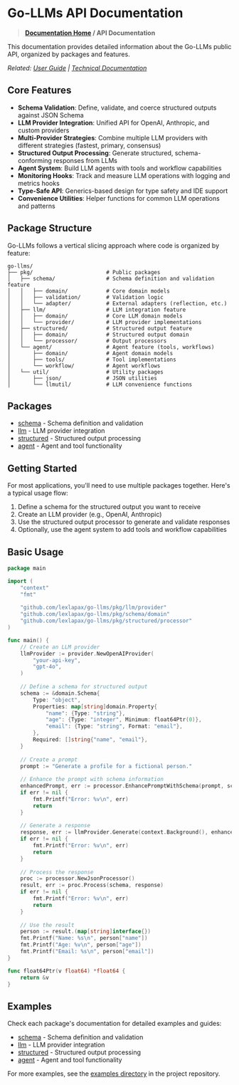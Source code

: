 # Go-LLMs API Documentation

> **[Documentation Home](/REFERENCE.md) / API Documentation**

This documentation provides detailed information about the Go-LLMs public API, organized by packages and features.

*Related: [User Guide](/docs/user-guide/) | [Technical Documentation](/docs/technical/)*

## Core Features

- **Schema Validation**: Define, validate, and coerce structured outputs against JSON Schema
- **LLM Provider Integration**: Unified API for OpenAI, Anthropic, and custom providers
- **Multi-Provider Strategies**: Combine multiple LLM providers with different strategies (fastest, primary, consensus)
- **Structured Output Processing**: Generate structured, schema-conforming responses from LLMs
- **Agent System**: Build LLM agents with tools and workflow capabilities
- **Monitoring Hooks**: Track and measure LLM operations with logging and metrics hooks
- **Type-Safe API**: Generics-based design for type safety and IDE support
- **Convenience Utilities**: Helper functions for common LLM operations and patterns

## Package Structure

Go-LLMs follows a vertical slicing approach where code is organized by feature:

```
go-llms/
├── pkg/                       # Public packages
│   ├── schema/                # Schema definition and validation feature
│   │   ├── domain/            # Core domain models
│   │   ├── validation/        # Validation logic
│   │   └── adapter/           # External adapters (reflection, etc.)
│   ├── llm/                   # LLM integration feature
│   │   ├── domain/            # Core LLM domain models
│   │   └── provider/          # LLM provider implementations
│   ├── structured/            # Structured output feature
│   │   ├── domain/            # Structured output domain
│   │   └── processor/         # Output processors
│   └── agent/                 # Agent feature (tools, workflows)
│       ├── domain/            # Agent domain models
│       ├── tools/             # Tool implementations
│       └── workflow/          # Agent workflows
│   └── util/                  # Utility packages
│       ├── json/              # JSON utilities 
│       └── llmutil/           # LLM convenience functions
```

## Packages

- [schema](schema.md) - Schema definition and validation
- [llm](llm.md) - LLM provider integration
- [structured](structured.md) - Structured output processing
- [agent](agent.md) - Agent and tool functionality

## Getting Started

For most applications, you'll need to use multiple packages together. Here's a typical usage flow:

1. Define a schema for the structured output you want to receive
2. Create an LLM provider (e.g., OpenAI, Anthropic)
3. Use the structured output processor to generate and validate responses
4. Optionally, use the agent system to add tools and workflow capabilities

## Basic Usage

```go
package main

import (
    "context"
    "fmt"
    
    "github.com/lexlapax/go-llms/pkg/llm/provider"
    "github.com/lexlapax/go-llms/pkg/schema/domain"
    "github.com/lexlapax/go-llms/pkg/structured/processor"
)

func main() {
    // Create an LLM provider
    llmProvider := provider.NewOpenAIProvider(
        "your-api-key",
        "gpt-4o",
    )
    
    // Define a schema for structured output
    schema := &domain.Schema{
        Type: "object",
        Properties: map[string]domain.Property{
            "name": {Type: "string"},
            "age": {Type: "integer", Minimum: float64Ptr(0)},
            "email": {Type: "string", Format: "email"},
        },
        Required: []string{"name", "email"},
    }
    
    // Create a prompt
    prompt := "Generate a profile for a fictional person."
    
    // Enhance the prompt with schema information
    enhancedPrompt, err := processor.EnhancePromptWithSchema(prompt, schema)
    if err != nil {
        fmt.Printf("Error: %v\n", err)
        return
    }
    
    // Generate a response
    response, err := llmProvider.Generate(context.Background(), enhancedPrompt)
    if err != nil {
        fmt.Printf("Error: %v\n", err)
        return
    }
    
    // Process the response
    proc := processor.NewJsonProcessor()
    result, err := proc.Process(schema, response)
    if err != nil {
        fmt.Printf("Error: %v\n", err)
        return
    }
    
    // Use the result
    person := result.(map[string]interface{})
    fmt.Printf("Name: %s\n", person["name"])
    fmt.Printf("Age: %v\n", person["age"])
    fmt.Printf("Email: %s\n", person["email"])
}

func float64Ptr(v float64) *float64 {
    return &v
}
```

## Examples

Check each package's documentation for detailed examples and guides:

- [schema](schema.md) - Schema definition and validation
- [llm](llm.md) - LLM provider integration
- [structured](structured.md) - Structured output processing
- [agent](agent.md) - Agent and tool functionality

For more examples, see the [examples directory](/cmd/examples/) in the project repository.
